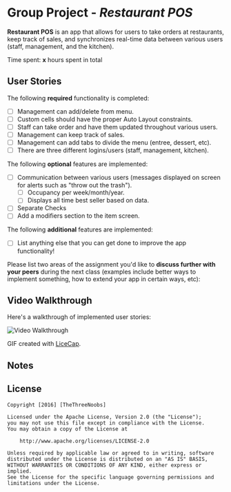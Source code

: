 # Group Project - *Restaurant POS*

**Restaurant POS** is an app that allows for users to take orders at restaurants, keep track of sales, and synchronizes real-time data between various users (staff, management, and the kitchen).

Time spent: **x** hours spent in total

## User Stories

The following **required** functionality is completed:

- [ ] Management can add/delete from menu. 
- [ ] Custom cells should have the proper Auto Layout constraints.
- [ ] Staff can take order and have them updated throughout various users. 
- [ ] Management can keep track of sales.
- [ ] Management can add tabs to divide the menu (entree, dessert, etc).
- [ ] There are three different logins/users (staff, management, kitchen).

The following **optional** features are implemented:

- [ ] Communication between various users (messages displayed on screen for alerts such as "throw out the trash").
   - [ ] Occupancy per week/month/year.
   - [ ] Displays all time best seller based on data. 
- [ ] Separate Checks
- [ ] Add a modifiers section to the item screen. 

The following **additional** features are implemented:

- [ ] List anything else that you can get done to improve the app functionality!

Please list two areas of the assignment you'd like to **discuss further with your peers** during the next class (examples include better ways to implement something, how to extend your app in certain ways, etc):


## Video Walkthrough 

Here's a walkthrough of implemented user stories:

<img src='' title='Video Walkthrough' width='' alt='Video Walkthrough' />

GIF created with [LiceCap](http://www.cockos.com/licecap/).

## Notes



## License

    Copyright [2016] [TheThreeNoobs]

    Licensed under the Apache License, Version 2.0 (the "License");
    you may not use this file except in compliance with the License.
    You may obtain a copy of the License at

        http://www.apache.org/licenses/LICENSE-2.0

    Unless required by applicable law or agreed to in writing, software
    distributed under the License is distributed on an "AS IS" BASIS,
    WITHOUT WARRANTIES OR CONDITIONS OF ANY KIND, either express or implied.
    See the License for the specific language governing permissions and
    limitations under the License.
